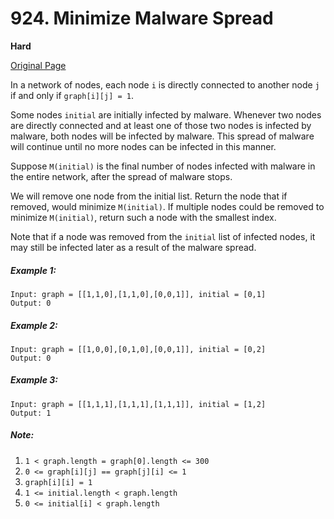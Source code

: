 # 924. Minimize Malware Spread

**Hard**

[Original Page](https://leetcode.com/problems/minimize-malware-spread/)

In a network of nodes, each node `i` is directly connected to another node `j` if and only if `graph[i][j] = 1`.

Some nodes `initial` are initially infected by malware.  Whenever two nodes are directly connected and at least one of those two nodes is infected by malware, both nodes will be infected by malware.  This spread of malware will continue until no more nodes can be infected in this manner.

Suppose `M(initial)` is the final number of nodes infected with malware in the entire network, after the spread of malware stops.

We will remove one node from the initial list.  Return the node that if removed, would minimize `M(initial)`.  If multiple nodes could be removed to minimize `M(initial)`, return such a node with the smallest index.

Note that if a node was removed from the `initial` list of infected nodes, it may still be infected later as a result of the malware spread.

##### Example 1:
```
Input: graph = [[1,1,0],[1,1,0],[0,0,1]], initial = [0,1]
Output: 0
```

##### Example 2:
```
Input: graph = [[1,0,0],[0,1,0],[0,0,1]], initial = [0,2]
Output: 0
```

##### Example 3:
```
Input: graph = [[1,1,1],[1,1,1],[1,1,1]], initial = [1,2]
Output: 1
```

##### Note:
1. `1 < graph.length = graph[0].length <= 300`
2. `0 <= graph[i][j] == graph[j][i] <= 1`
3. `graph[i][i] = 1`
4. `1 <= initial.length < graph.length`
5. `0 <= initial[i] < graph.length`
